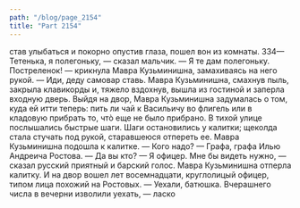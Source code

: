 ```yaml
---
path: "/blog/page_2154"
title: "Part 2154"
---
```


став улыбаться и покорно опустив глаза, пошел вон из комнаты.
334— Тетенька, я полегоньку, — сказал мальчик.
— Я те дам полегоньку. Постреленок! — крикнула Мавра Кузьминишна, замахиваясь на него рукой. — Иди, деду самовар ставь.
Мавра Кузьминишна, смахнув пыль, закрыла клавикорды и, тяжело вздохнув, вышла из гостиной и заперла входную дверь.
Выйдя на двор, Мавра Кузьминишна задумалась о том, куда ей итти теперь: пить ли чай к Васильичу во флигель или в кладовую прибрать то, чтò еще не было прибрано.
В тихой улице послышались быстрые шаги. Шаги остановились у калитки; щеколда стала стучать под рукой, старавшеюся отпереть ее.
Мавра Кузьминишна подошла к калитке.
— Кого надо?
— Графа, графа Илью Андреича Ростова.
— Да вы кто?
— Я офицер. Мне бы видеть нужно, — сказал русский приятный и барский голос.
Мавра Кузьминишна отперла калитку. И на двор вошел лет восемнадцати, круглолицый офицер, типом лица похожий на Ростовых.
— Уехали, батюшка. Вчерашнего числа в вечерни изволили уехать, — ласко
